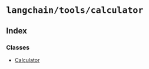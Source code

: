 `langchain/tools/calculator`
============================

Index[](#index "Direct link to Index")
---------------------------------------

### Classes[](#classes "Direct link to Classes")

*   [Calculator](/docs/api/tools_calculator/classes/Calculator)